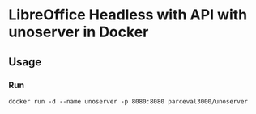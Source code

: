 # LibreOffice Headless with API with unoserver in Docker

## Usage

### Run

`docker run -d --name unoserver -p 8080:8080 parceval3000/unoserver`

